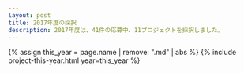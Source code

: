 ```yaml
---
layout: post
title: 2017年度の採択
description: 2017年度は、41件の応募中、11プロジェクトを採択しました。
---
```


{% assign this_year = page.name | remove: ".md" | abs %}
{% include project-this-year.html year=this_year %}

